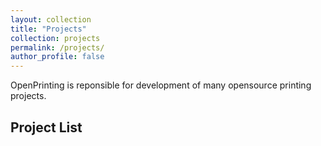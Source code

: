 ```yaml
---
layout: collection
title: "Projects"
collection: projects
permalink: /projects/
author_profile: false
---
```


OpenPrinting is reponsible for development of many opensource printing projects.

## Project List
